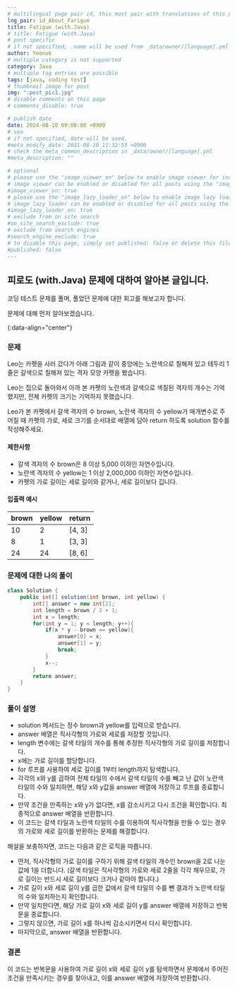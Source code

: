 ```yaml
---
# multilingual page pair id, this must pair with translations of this page. (This name must be unique)
lng_pair: id_About_Farigue
title: Fatigue (with.Java)
# title: Fatigue (with.Java)
# post specific
# if not specified, .name will be used from _data/owner/[language].yml
author: Yeonuk
# multiple category is not supported
category: Java
# multiple tag entries are possible
tags: [java, coding test]
# thumbnail image for post
img: ":post_pic1.jpg"
# disable comments on this page
# comments_disable: true

# publish date
date: 2024-08-10 09:00:00 +0900
# seo
# if not specified, date will be used.
#meta_modify_date: 2021-08-10 11:32:53 +0900
# check the meta_common_description in _data/owner/[language].yml
#meta_description: ""

# optional
# please use the "image_viewer_on" below to enable image viewer for individual pages or posts (_posts/ or [language]/_posts folders).
# image viewer can be enabled or disabled for all posts using the "image_viewer_posts: true" setting in _data/conf/main.yml.
#image_viewer_on: true
# please use the "image_lazy_loader_on" below to enable image lazy loader for individual pages or posts (_posts/ or [language]/_posts folders).
# image lazy loader can be enabled or disabled for all posts using the "image_lazy_loader_posts: true" setting in _data/conf/main.yml.
#image_lazy_loader_on: true
# exclude from on site search
#on_site_search_exclude: true
# exclude from search engines
#search_engine_exclude: true
# to disable this page, simply set published: false or delete this file
#published: false
---
```


<!-- outline-start -->

## 피로도 (with.Java) 문제에 대하여 알아본 글입니다.

코딩 테스트 문제를 풀며, 풀었던 문제에 대한 회고를 해보고자 합니다.

문제에 대해 먼저 알아보겠습니다.

{:data-align="center"}

<!-- outline-end -->

### 문제

Leo는 카펫을 사러 갔다가 아래 그림과 같이 중앙에는 노란색으로 칠해져 있고 테두리 1줄은 갈색으로 칠해져 있는 격자 모양 카펫을 봤습니다.

Leo는 집으로 돌아와서 아까 본 카펫의 노란색과 갈색으로 색칠된 격자의 개수는 기억했지만, 전체 카펫의 크기는 기억하지 못했습니다.

Leo가 본 카펫에서 갈색 격자의 수 brown, 노란색 격자의 수 yellow가 매개변수로 주어질 때 카펫의 가로, 세로 크기를 순서대로 배열에 담아 return 하도록 solution 함수를 작성해주세요.

#### 제한사항

- 갈색 격자의 수 brown은 8 이상 5,000 이하인 자연수입니다.
- 노란색 격자의 수 yellow는 1 이상 2,000,000 이하인 자연수입니다.
- 카펫의 가로 길이는 세로 길이와 같거나, 세로 길이보다 깁니다.

#### 입출력 예시

| brown | yellow | return |
| ----- | ------ | ------ |
| 10    | 2      | [4, 3] |
| 8     | 1      | [3, 3] |
| 24    | 24     | [8, 6] |

### 문제에 대한 나의 풀이

```java
class Solution {
    public int[] solution(int brown, int yellow) {
        int[] answer = new int[2];
        int length = brown / 2 + 1;
        int x = length;
        for(int y = 1; y < length; y++){
            if(x * y - brown == yellow){
                answer[0] = x;
                answer[1] = y;
                break;
            }
            x--;
        }
        return answer;
    }
}
```

### 풀이 설명

- solution 메서드는 정수 brown과 yellow를 입력으로 받습니다.
- answer 배열은 직사각형의 가로와 세로를 저장할 것입니다.
- length 변수에는 갈색 타일의 개수를 통해 추정한 직사각형의 가로 길이를 저장합니다.
- x에는 가로 길이를 할당합니다.
- for 루프를 사용하여 세로 길이를 1부터 length까지 탐색합니다.
- 각각의 x와 y를 곱하여 전체 타일의 수에서 갈색 타일의 수를 빼고 난 값이 노란색 타일의 수와 일치하면, 해당 x와 y값을 answer 배열에 저장하고 루프를 종료합니다.
- 만약 조건을 만족하는 x와 y가 없다면, x를 감소시키고 다시 조건을 확인합니다.
  최종적으로 answer 배열을 반환합니다.
- 이 코드는 갈색 타일과 노란색 타일의 수를 이용하여 직사각형을 만들 수 있는 경우의 가로와 세로 길이를 반환하는 문제를 해결합니다.

해설을 보충하자면, 코드는 다음과 같은 로직을 따릅니다.

- 먼저, 직사각형의 가로 길이를 구하기 위해 갈색 타일의 개수인 brown을 2로 나눈 값에 1을 더합니다. (갈색 타일은 직사각형의 가로와 세로 2줄을 각각 채우므로, 가로 길이는 반드시 세로 길이보다 크거나 같아야 합니다.)
- 가로 길이 x와 세로 길이 y를 곱한 값에서 갈색 타일의 수를 뺀 결과가 노란색 타일의 수와 일치하는지 확인합니다.
- 만약 일치한다면, 해당 가로 길이 x와 세로 길이 y를 answer 배열에 저장하고 반복문을 종료합니다.
- 그렇지 않으면, 가로 길이 x를 하나씩 감소시키면서 다시 확인합니다.
- 마지막으로, answer 배열을 반환합니다.

### 결론

이 코드는 반복문을 사용하여 가로 길이 x와 세로 길이 y를 탐색하면서 문제에서 주어진 조건을 만족시키는 경우를 찾아내고, 이를 answer 배열에 저장하여 반환합니다.
